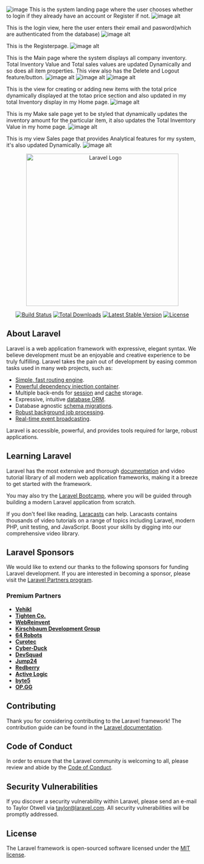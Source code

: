 ![image](https://github.com/user-attachments/assets/c82a3dae-68ef-4a1e-9ea9-1d5c09fa2b9c)
This is the system landing page where the user chooses whether to login if they already have an account or Register if not.
![image alt](https://github.com/AlexMbuthia12/inventorymanageentlaravelapp/blob/master/Inventory%20readme%20imgs/Landing%20Page.jpg?raw=true)

This is the login view, here the user enters their email and pasword(which are authenticated from the database)
![image alt](https://github.com/AlexMbuthia12/inventorymanageentlaravelapp/blob/master/Inventory%20readme%20imgs/loginView1.jpg?raw=true)

This is the Registerpage.
![image alt](https://github.com/AlexMbuthia12/inventorymanageentlaravelapp/blob/master/Inventory%20readme%20imgs/registerPage.jpg?raw=true)

This is the Main page where the system displays all company inventory. Total Inventory Value and Total sales
values are updated Dynamically and so does all item properties. This view also has the Delete and Logout feature/button.
![image alt](https://github.com/AlexMbuthia12/inventorymanageentlaravelapp/blob/master/Inventory%20readme%20imgs/homePage1.png?raw=true)
![image alt](https://github.com/AlexMbuthia12/inventorymanageentlaravelapp/blob/master/Inventory%20readme%20imgs/homePage2.png?raw=true)
![image alt](https://github.com/AlexMbuthia12/inventorymanageentlaravelapp/blob/master/Inventory%20readme%20imgs/HomePage3.jpg?raw=true)
 
This is the view for creating or adding new items with the total price dynamically displayed at the totao price section and also updated
in my total Inventory display in my Home page.
![image alt](https://github.com/AlexMbuthia12/inventorymanageentlaravelapp/blob/master/Inventory%20readme%20imgs/Createview1.jpg?raw=true)

This is my Make sale page yet to be styled that dynamically updates the inventory amount for the particular item, it also updates
the Total Invemtory Value in my home page.
![image alt](https://github.com/AlexMbuthia12/inventorymanageentlaravelapp/blob/master/Inventory%20readme%20imgs/makeSaleAnalytics.png?raw=true)

This is my view Sales page that provides Analytical features for my system, it's also updated Dynamically.
![image alt](https://github.com/AlexMbuthia12/inventorymanageentlaravelapp/blob/master/Inventory%20readme%20imgs/SolditemsAnalyticspage.jpg?raw=true)


<p align="center"><a href="https://laravel.com" target="_blank"><img src="https://raw.githubusercontent.com/laravel/art/master/logo-lockup/5%20SVG/2%20CMYK/1%20Full%20Color/laravel-logolockup-cmyk-red.svg" width="400" alt="Laravel Logo"></a></p>

<p align="center">
<a href="https://github.com/laravel/framework/actions"><img src="https://github.com/laravel/framework/workflows/tests/badge.svg" alt="Build Status"></a>
<a href="https://packagist.org/packages/laravel/framework"><img src="https://img.shields.io/packagist/dt/laravel/framework" alt="Total Downloads"></a>
<a href="https://packagist.org/packages/laravel/framework"><img src="https://img.shields.io/packagist/v/laravel/framework" alt="Latest Stable Version"></a>
<a href="https://packagist.org/packages/laravel/framework"><img src="https://img.shields.io/packagist/l/laravel/framework" alt="License"></a>
</p>

## About Laravel

Laravel is a web application framework with expressive, elegant syntax. We believe development must be an enjoyable and creative experience to be truly fulfilling. Laravel takes the pain out of development by easing common tasks used in many web projects, such as:

- [Simple, fast routing engine](https://laravel.com/docs/routing).
- [Powerful dependency injection container](https://laravel.com/docs/container).
- Multiple back-ends for [session](https://laravel.com/docs/session) and [cache](https://laravel.com/docs/cache) storage.
- Expressive, intuitive [database ORM](https://laravel.com/docs/eloquent).
- Database agnostic [schema migrations](https://laravel.com/docs/migrations).
- [Robust background job processing](https://laravel.com/docs/queues).
- [Real-time event broadcasting](https://laravel.com/docs/broadcasting).

Laravel is accessible, powerful, and provides tools required for large, robust applications.

## Learning Laravel

Laravel has the most extensive and thorough [documentation](https://laravel.com/docs) and video tutorial library of all modern web application frameworks, making it a breeze to get started with the framework.

You may also try the [Laravel Bootcamp](https://bootcamp.laravel.com), where you will be guided through building a modern Laravel application from scratch.

If you don't feel like reading, [Laracasts](https://laracasts.com) can help. Laracasts contains thousands of video tutorials on a range of topics including Laravel, modern PHP, unit testing, and JavaScript. Boost your skills by digging into our comprehensive video library.

## Laravel Sponsors

We would like to extend our thanks to the following sponsors for funding Laravel development. If you are interested in becoming a sponsor, please visit the [Laravel Partners program](https://partners.laravel.com).

### Premium Partners

- **[Vehikl](https://vehikl.com/)**
- **[Tighten Co.](https://tighten.co)**
- **[WebReinvent](https://webreinvent.com/)**
- **[Kirschbaum Development Group](https://kirschbaumdevelopment.com)**
- **[64 Robots](https://64robots.com)**
- **[Curotec](https://www.curotec.com/services/technologies/laravel/)**
- **[Cyber-Duck](https://cyber-duck.co.uk)**
- **[DevSquad](https://devsquad.com/hire-laravel-developers)**
- **[Jump24](https://jump24.co.uk)**
- **[Redberry](https://redberry.international/laravel/)**
- **[Active Logic](https://activelogic.com)**
- **[byte5](https://byte5.de)**
- **[OP.GG](https://op.gg)**

## Contributing

Thank you for considering contributing to the Laravel framework! The contribution guide can be found in the [Laravel documentation](https://laravel.com/docs/contributions).

## Code of Conduct

In order to ensure that the Laravel community is welcoming to all, please review and abide by the [Code of Conduct](https://laravel.com/docs/contributions#code-of-conduct).

## Security Vulnerabilities

If you discover a security vulnerability within Laravel, please send an e-mail to Taylor Otwell via [taylor@laravel.com](mailto:taylor@laravel.com). All security vulnerabilities will be promptly addressed.

## License

The Laravel framework is open-sourced software licensed under the [MIT license](https://opensource.org/licenses/MIT).

